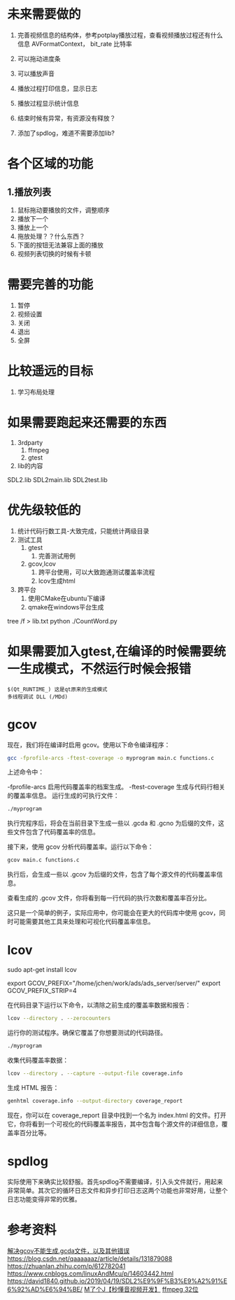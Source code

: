 # 未来需要做的
1. 完善视频信息的结构体，参考potplay播放过程，查看视频播放过程还有什么信息
    AVFormatContext， bit_rate 比特率
2. 可以拖动进度条
3. 可以播放声音
5. 播放过程打印信息，显示日志
6. 播放过程显示统计信息

7. 结束时候有异常，有资源没有释放？
8. 添加了spdlog，难道不需要添加lib?

# 各个区域的功能
## 1.播放列表
1. 鼠标拖动要播放的文件，调整顺序
2. 播放下一个
3. 播放上一个
4. 拖放处理？？什么东西？
5. 下面的按钮无法兼容上面的播放
6. 视频列表切换的时候有卡顿

# 需要完善的功能
1. 暂停
2. 视频设置
3. 关闭
4. 退出
5. 全屏



# 比较遥远的目标
1. 学习布局处理


# 如果需要跑起来还需要的东西
1. 3rdparty
   1. ffmpeg
   2. gtest
2. lib的内容


SDL2.lib
SDL2main.lib
SDL2test.lib


# 优先级较低的
1. 统计代码行数工具-大致完成，只能统计两级目录
2. 测试工具
   1. gtest
      1. 完善测试用例
   2. gcov,lcov
      1. 跨平台使用，可以大致跑通测试覆盖率流程
      2. lcov生成html
3. 跨平台
   1. 使用CMake在ubuntu下编译
   2. qmake在windows平台生成

tree /f > lib.txt
python ./CountWord.py

# 如果需要加入gtest,在编译的时候需要统一生成模式，不然运行时候会报错
```
$(Qt_RUNTIME_) 这是qt原来的生成模式
多线程调试 DLL (/MDd)
```

# gcov
现在，我们将在编译时启用 gcov。使用以下命令编译程序：
```bash
gcc -fprofile-arcs -ftest-coverage -o myprogram main.c functions.c
```
上述命令中：

-fprofile-arcs 启用代码覆盖率的档案生成。
-ftest-coverage 生成与代码行相关的覆盖率信息。
运行生成的可执行文件：

```bash
./myprogram
```
执行完程序后，将会在当前目录下生成一些以 .gcda 和 .gcno 为后缀的文件，这些文件包含了代码覆盖率的信息。

接下来，使用 gcov 分析代码覆盖率。运行以下命令：

```bash
gcov main.c functions.c
```
执行后，会生成一些以 .gcov 为后缀的文件，包含了每个源文件的代码覆盖率信息。

查看生成的 .gcov 文件，你将看到每一行代码的执行次数和覆盖率百分比。

这只是一个简单的例子，实际应用中，你可能会在更大的代码库中使用 gcov，同时可能需要其他工具来处理和可视化代码覆盖率信息。



# lcov

sudo apt-get install lcov

export GCOV_PREFIX="/home/jchen/work/ads/ads_server/server/"
export GCOV_PREFIX_STRIP=4


在代码目录下运行以下命令，以清除之前生成的覆盖率数据和报告：
```bash
lcov --directory . --zerocounters
```
运行你的测试程序。确保它覆盖了你想要测试的代码路径。
```bash
./myprogram
```
收集代码覆盖率数据：
```bash
lcov --directory . --capture --output-file coverage.info
```
生成 HTML 报告：
```bash
genhtml coverage.info --output-directory coverage_report
```
现在，你可以在 coverage_report 目录中找到一个名为 index.html 的文件。打开它，你将看到一个可视化的代码覆盖率报告，其中包含每个源文件的详细信息，覆盖率百分比等。


# spdlog

实际使用下来确实比较舒服。首先spdlog不需要编译，引入头文件就行，用起来非常简单。其次它的循环日志文件和异步打印日志这两个功能也非常好用，让整个日志功能变得非常的优雅。

# 参考资料
[解决gcov不能生成.gcda文件，以及其他错误](https://blog.csdn.net/rheostat/article/details/5983726)
https://blog.csdn.net/qaaaaaaz/article/details/131879088
https://zhuanlan.zhihu.com/p/612782041
https://www.cnblogs.com/linuxAndMcu/p/14603442.html
https://david1840.github.io/2019/04/19/SDL2%E9%9F%B3%E9%A2%91%E6%92%AD%E6%94%BE/
[M了个J【秒懂音视频开发】](https://www.cnblogs.com/mjios/p/?page=2)
[ffmpeg 32位](https://github.com/sudo-nautilus/FFmpeg-Builds-Win32)

